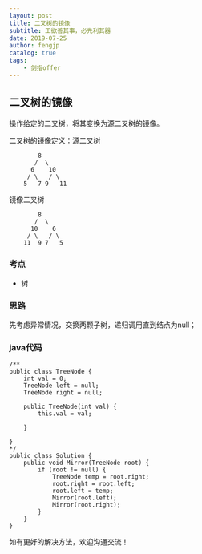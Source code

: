 ```yaml
---
layout: post
title: 二叉树的镜像
subtitle: 工欲善其事，必先利其器
date: 2019-07-25
author: fengjp
catalog: true
tags:
    - 剑指offer
---
```


## 二叉树的镜像

操作给定的二叉树，将其变换为源二叉树的镜像。

二叉树的镜像定义：源二叉树 

    	    8
    	   /  \
    	  6    10
    	 / \   / \
    	5   7 9   11

镜像二叉树

    	    8
    	   /  \
    	  10    6
    	 / \   / \
    	11  9 7   5

### 考点

- 树

### 思路

先考虑异常情况，交换两颗子树，递归调用直到结点为null；

### java代码

    /**
    public class TreeNode {
        int val = 0;
        TreeNode left = null;
        TreeNode right = null;

        public TreeNode(int val) {
            this.val = val;

        }

    }
    */
    public class Solution {
        public void Mirror(TreeNode root) {
            if (root != null) {
                TreeNode temp = root.right;
                root.right = root.left;
                root.left = temp;
                Mirror(root.left);
                Mirror(root.right);
            }
        }
    }

如有更好的解决方法，欢迎沟通交流！